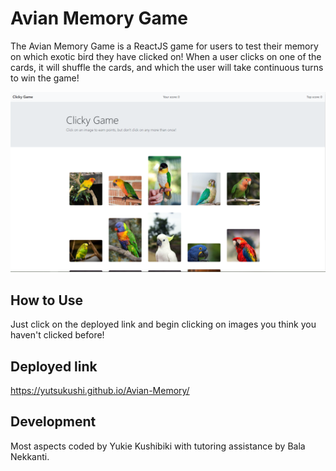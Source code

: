 # Avian Memory Game

The Avian Memory Game is a ReactJS game for users to test their memory on which exotic bird they have clicked on! When a user clicks on one of the cards, it will shuffle the cards, and which the user will take continuous turns to win the game!

![Clicky game image](/public/clickygame.png)

## How to Use

Just click on the deployed link and begin clicking on images you think you haven't clicked before!

## Deployed link

https://yutsukushi.github.io/Avian-Memory/

## Development

Most aspects coded by Yukie Kushibiki with tutoring assistance by Bala Nekkanti.
